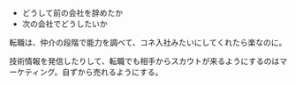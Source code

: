 - どうして前の会社を辞めたか
- 次の会社でどうしたいか

転職は、仲介の段階で能力を調べて、コネ入社みたいにしてくれたら楽なのに。

技術情報を発信したりして、転職でも相手からスカウトが来るようにするのはマーケティング。自ずから売れるようにする。
